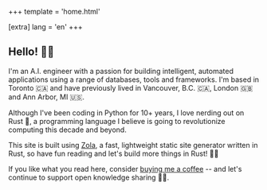 +++
template = 'home.html'

[extra]
lang = 'en'
+++

## Hello! 👋🏽

I'm an A.I. engineer with a passion for building intelligent, automated applications using a range of databases, tools and frameworks. I'm based in Toronto 🇨🇦 and have previously lived in Vancouver, B.C. 🇨🇦, London 🇬🇧 and Ann Arbor, MI 🇺🇸.

Although I've been coding in Python for 10+ years, I love nerding out on Rust 🦀, a programming language I believe is going to revolutionize computing this decade and beyond. 

This site is built using [Zola](https://github.com/getzola/zola), a fast, lightweight static site generator written in Rust, so have fun reading and let's build more things in Rust! 💪🏽

If you like what you read here, consider [buying me a coffee](https://www.buymeacoffee.com/prrao87) -- and let's continue to support open knowledge sharing 🫶🏼.
